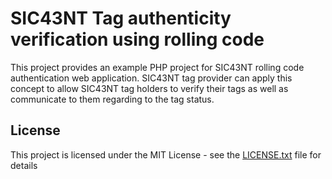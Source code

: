 # SIC43NT Tag authenticity verification using rolling code

This project provides an example PHP project for SIC43NT rolling code authentication web application.
SIC43NT tag provider can apply this concept to allow SIC43NT tag holders to verify their tags 
as well as communicate to them regarding to the tag status.

## License

This project is licensed under the MIT License - see the [LICENSE.txt](LICENSE.txt) file for details

